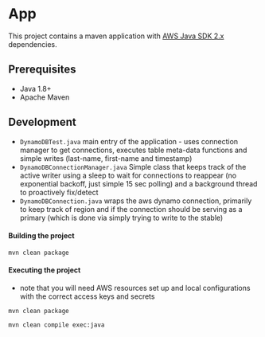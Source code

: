 # App

This project contains a maven application with [AWS Java SDK 2.x](https://github.com/aws/aws-sdk-java-v2) dependencies.

## Prerequisites
- Java 1.8+
- Apache Maven


## Development

- `DynamoDBTest.java` main entry of the application - uses connection manager to get connections, executes table meta-data functions and simple writes (last-name, first-name and timestamp)
- `DynamoDBConnectionManager.java` Simple class that keeps track of the active writer using a sleep to wait for connections to reappear (no exponential backoff, just simple 15 sec polling) and a background thread to proactively fix/detect
- `DynamoDBConnection.java` wraps the aws dynamo connection, primarily to keep track of region and if the connection should be serving as a primary (which is done via simply trying to write to the stable)

#### Building the project
```
mvn clean package
```
#### Executing the project
- note that you will need AWS resources set up and local configurations with the correct access keys and secrets
```
mvn clean package
```

```
mvn clean compile exec:java
```

